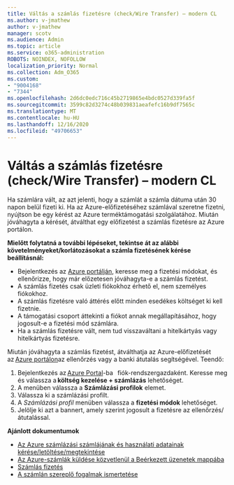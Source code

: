 ```yaml
---
title: Váltás a számlás fizetésre (check/Wire Transfer) – modern CL
ms.author: v-jmathew
author: v-jmathew
manager: scotv
ms.audience: Admin
ms.topic: article
ms.service: o365-administration
ROBOTS: NOINDEX, NOFOLLOW
localization_priority: Normal
ms.collection: Adm_O365
ms.custom:
- "9004168"
- "7344"
ms.openlocfilehash: 2d6dc0edc716c45b2719865e4bdc0527d339fa5f
ms.sourcegitcommit: 3599c82d3274c48b039831aeafefc16b9df7565c
ms.translationtype: MT
ms.contentlocale: hu-HU
ms.lasthandoff: 12/16/2020
ms.locfileid: "49706653"
---
```

# <a name="switch-to-invoice-pay-checkwire-transfer---modern-cl"></a>Váltás a számlás fizetésre (check/Wire Transfer) – modern CL

Ha számlára vált, az azt jelenti, hogy a számlát a számla dátuma után 30 napon belül fizeti ki. Ha az Azure-előfizetéséhez számlával szeretne fizetni, nyújtson be egy kérést az Azure terméktámogatási szolgálatához. Miután jóváhagyta a kérését, átválthat egy előfizetést a számlás fizetésre az Azure portálon.

**Mielőtt folytatná a további lépéseket, tekintse át az alábbi követelményeket/korlátozásokat a számla fizetésének kérése beállításnál:**

- Bejelentkezés az [Azure portálján](https://portal.azure.com/), keresse meg a fizetési módokat, és ellenőrizze, hogy már előzetesen jóváhagyta-e a számlás fizetést.
- A számlás fizetés csak üzleti fiókokhoz érhető el, nem személyes fiókokhoz.
- A számlás fizetésre való áttérés előtt minden esedékes költséget ki kell fizetnie.
- A támogatási csoport áttekinti a fiókot annak megállapításához, hogy jogosult-e a fizetési mód számlára.
- Ha a számlás fizetésre vált, nem tud visszaváltani a hitelkártyás vagy hitelkártyás fizetésre.

Miután jóváhagyta a számlás fizetést, átválthatja az Azure-előfizetését az [Azure portálon](https://portal.azure.com/)az ellenőrzés vagy a banki átutalás segítségével.
Teendő:

1. Bejelentkezés az [Azure Portal](https://portal.azure.com/)-ba   fiók-rendszergazdaként. Keresse meg és válassza a **költség kezelése + számlázás** lehetőséget.
2. A menüben válassza a **Számlázási profilok** elemet.
3. Válassza ki a számlázási profilt.
4. A *Számlázási profil* menüben válassza a **fizetési módok** lehetőséget.
5. Jelölje ki azt a bannert, amely szerint jogosult a fizetésre az ellenőrzés/átutalással.

**Ajánlott dokumentumok**

- [Az Azure számlázási számlájának és használati adatainak kérése/letöltése/megtekintése](https://docs.microsoft.com/azure/billing/billing-download-azure-invoice-daily-usage-date)
- [Az Azure-számlák küldése közvetlenül a Beérkezett üzenetek mappába](https://docs.microsoft.com/azure/billing/billing-download-azure-invoice-daily-usage-date)
- [Számlás fizetés](https://docs.microsoft.com/azure/billing/billing-how-to-pay-by-invoice)
- [A számlán szereplő fogalmak ismertetése](https://docs.microsoft.com/azure/billing/billing-understand-your-invoice)
